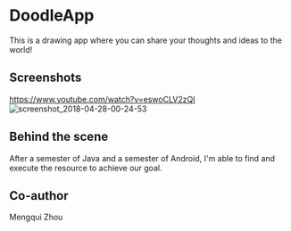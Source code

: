 # DoodleApp
This is a drawing app where you can share your thoughts and ideas to the world!
## Screenshots
https://www.youtube.com/watch?v=eswoCLV2zQI
![screenshot_2018-04-28-00-24-53](https://user-images.githubusercontent.com/8017934/39973761-12c45dc0-5756-11e8-9b64-370ca0690f89.png)
## Behind the scene
After a semester of Java and a semester of Android, I'm able to find and execute the resource to achieve our goal.
## Co-author
Mengqui Zhou
